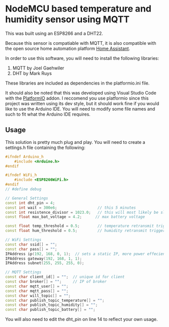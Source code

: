 # NodeMCU based temperature and humidity sensor using MQTT

This was built using an ESP8266 and a DHT22.

Because this sensor is compatiable with MQTT, it is also compatible
with the open source home automation platform [Home Assistant](https://www.home-assistant.io/).

In order to use this software, you will need to install the following libraries:
1. MQTT by Joel Gaehwiler
2. DHT by Mark Ruys

These libraries are included as dependencies in the platformio.ini file.

It should also be noted that this was developed using Visual Studio Code with the [PlatformIO](https://platformio.org/) addon.
I reccomend you use platformio since this project was written using its dev style, but it should
work fine if you would like to use the Arduino IDE. You will need to modify some file names and such to fit what
the Arduino IDE requires.

## Usage

This solution is pretty much plug and play. You will need to create a settings.h file containing the following:

```c++
#ifndef Arduino_h
    #include <Arduino.h>
#endif

#ifndef WiFi_h
    #include <ESP8266WiFi.h>
#endif
// #define debug

// General Settings
const int dht_pin = 4;
const int wait = 300e6;                  // this 5 minutes
const int resistence_divisor = 1023.0;   // this will most likely be slightly different for each device due to hardware imperfections
const float max_bat_voltage = 4.2;      // max battery voltage

const float temp_threshold = 0.5;        // temperature retransmit trigger threshold
const float hum_threshold = 0.5;         // humidity retransmit trigger threshold

// WiFi Settings
const char ssid[] = "";
const char pass[] = "";
IPAddress ip(192, 168, 0, 1);  // sets a static IP, more power effecient
IPAddress gateway(192, 168, 1, 1);
IPAddress subnet(255, 255, 255, 0);

// MQTT Settings
const char client_id[] = "";  // unique id for client
const char broker[] = "";     // IP of broker
const char mqtt_user[] = "";
const char mqtt_pass[] = "";
const char will_topic[] = "";
const char publish_topic_temperature[] = "";
const char publish_topic_humidity[] = "";
const char publish_topic_battery[] = "";

```

You will also need to edit the dht_pin on line 14 to reflect your own usage.

